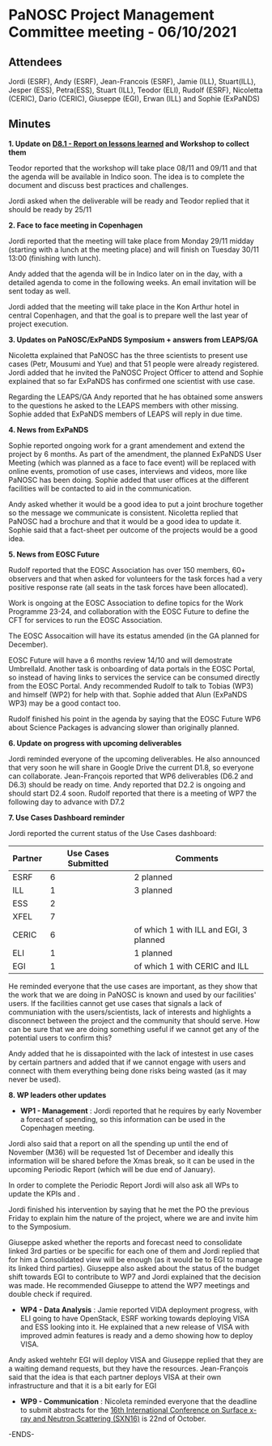PaNOSC Project Management Committee meeting - 06/10/2021 
========================================================


Attendees
-------
Jordi (ESRF), Andy (ESRF), Jean-Francois (ESRF), Jamie (ILL), Stuart(ILL), Jesper (ESS), Petra(ESS), Stuart (ILL), Teodor (ELI), Rudolf (ESRF), Nicoletta (CERIC), Dario (CERIC), Giuseppe (EGI), Erwan (ILL) and Sophie (ExPaNDS)


Minutes
-------	

**1. Update on [D8.1 - Report on lessons learned](https://docs.google.com/document/d/1VJg_BWmWUEJYWtU65mO_p-PFNMEBxOAx/edit?dls=true) and Workshop to collect them**

Teodor reported that the workshop will take place 08/11 and 09/11 and that the agenda will be available in Indico soon. The idea is to complete the document and discuss best practices and challenges.

Jordi asked when the deliverable will be ready and Teodor replied that it should be ready by 25/11

**2. Face to face meeting in Copenhagen**

Jordi reported that the meeting will take place from Monday 29/11 midday (starting with a lunch at the meeting place) and will finish on Tuesday 30/11 13:00 (finishing with lunch). 

Andy added that the agenda will be in Indico later on in the day, with a detailed agenda to come in the following weeks. An email invitation will be sent today as well.

Jordi added that the meeting will take place in the Kon Arthur hotel in central Copenhagen, and that the goal is to prepare well the last year of project execution.

**3. Updates on PaNOSC/ExPaNDS Symposium + answers from LEAPS/GA**

Nicoletta explained that PaNOSC has the three scientists to present use cases (Petr, Mousumi and Yue) and that 51 people were already registered. Jordi added that he invited the PaNOSC Project Officer to attend and Sophie explained that so far ExPaNDS has confirmed one scientist with use case.

Regarding the LEAPS/GA Andy reported that he has obtained some answers to the questions he asked to the LEAPS members with other missing. Sophie added that ExPaNDS members of LEAPS will reply in due time. 


**4. News from ExPaNDS**

Sophie reported ongoing work for a grant amendement and extend the project by 6 months. As part of the amendment, the planned ExPaNDS User Meeting (which was planned as a face to face event) will be replaced with online events, promotion of use cases, interviews and videos, more like PaNOSC has been doing. Sophie added that user offices at the different facilities will be contacted to aid in the communication.

Andy asked whether it would be a good idea to put a joint brochure together so the message we communicate is consistent. Nicoletta replied that PaNOSC had a brochure and that it would be a good idea to update it. Sophie said that a fact-sheet per outcome of the projects would be a good idea.

**5. News from EOSC Future**

Rudolf reported that the EOSC Association has over 150 members, 60+ observers and that when asked for volunteers for the task forces had a very positive response rate (all seats in the task forces have been allocated).

Work is ongoing at the EOSC Association to define topics for the Work Programme 23-24, and collaboration with the EOSC Future to define the CFT for services to run the EOSC Association. 

The EOSC Assocaition will have its estatus amended (in the GA planned for December).

EOSC Future will have a 6 months review 14/10 and will demostrate UmbrellaId. Another task is onboarding of data portals in the EOSC Portal, so instead of having links to services the service can be consumed directly from the EOSC Portal. Andy recommended Rudolf to talk to Tobias (WP3) and himself (WP2) for help with that. Sophie added that Alun (ExPaNDS WP3) may be a good contact too.

Rudolf finished his point in the agenda by saying that the EOSC Future WP6 about Science Packages is advancing slower than originally planned. 


**6. Update on progress with upcoming deliverables**

Jordi reminded everyone of the upcoming deliverables. He also announced that very soon he will share in Google Drive the current D1.8, so everyone can collaborate.
Jean-François reported that WP6 deliverables (D6.2 and D6.3) should be ready on time.
Andy reported that D2.2 is ongoing and should start D2.4 soon.
Rudolf reported that there is a meeting of WP7 the following day to advance with D7.2

**7. Use Cases Dashboard reminder**

Jordi reported the current status of the Use Cases dashboard:

| Partner | Use Cases Submitted | Comments |
| ------- | ------------------- | -------- |
| ESRF  |  6  | 2 planned   |
| ILL   |  1  | 3 planned  | of which 1 w CERIC and EGI)
| ESS   |  2  |   |
| XFEL  |  7  |   |
| CERIC |  6  | of which 1 with ILL and EGI, 3 planned |
| ELI   |  1  | 1 planned  |
| EGI   |  1  | of which 1 with CERIC and ILL | 

He reminded everyone that the use cases are important, as they show that the work that we are doing in PaNOSC is known and used by our facilities' users. If the facilities cannot get use cases that signals a lack of communiation with the users/scientists, lack of interests and highlights a disconnect between the project and the community that should serve. How can be sure that we are doing something useful if we cannot get any of the potential users to confirm this?

Andy added that he is dissapointed with the lack of intestest in use cases by certain partners and added that if we cannot engage with users and connect with them everything being done risks being wasted (as it may never be used).


**8. WP leaders other updates**

* **WP1 - Management** : Jordi reported that he requires by early November a forecast of spending, so this information can be used in the Copenhagen meeting.

Jordi also said that a report on all the spending up until the end of November (M36) will be requested 1st of December and ideally this information will be shared before the Xmas break, so it can be used in the upcoming Periodic Report (which will be due end of January).

In order to complete the Periodic Report Jordi will also ask all WPs to update the KPIs and .

Jordi finished his intervention by saying that he met the PO the previous Friday to explain him the nature of the project, where we are and invite him to the Symposium.

Giuseppe asked whether the reports and forecast need to consolidate linked 3rd parties or be specific for each one of them and Jordi replied that for him a Consolidated view will be enough (as it would be to EGI to manage its linked third parties). Giuseppe also asked about the status of the budget shift towards EGI to contribute to WP7 and Jordi explained that the decision was made. He recommended Giuseppe to attend the WP7 meetings and double check if required.

* **WP4 - Data Analysis** : Jamie reported VIDA deployment progress, with ELI going to have OpenStack, ESRF working towards deploying VISA and ESS looking into it. He explained that a new release of VISA with improved admin features is ready and a demo showing how to deploy VISA.

Andy asked wehtehr EGI will deploy VISA and Giuseppe replied that they are a waiting demand requests, but they have the resources. Jean-François said that the idea is that each partner deploys VISA at their own infrastructure and that it is a bit early for EGI

* **WP9 - Communication** :  Nicoleta reminded everyone that the deadline to submit abstracts for the [16th International Conference on Surface x-ray and Neutron Scattering (SXN16)](https://www.sxns16.org/) is 22nd of October.

-ENDS-
